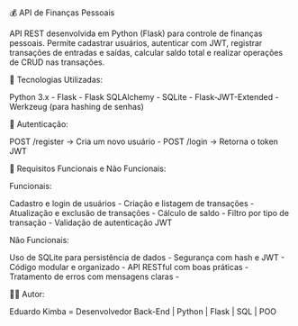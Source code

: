 💰 API de Finanças Pessoais



API REST desenvolvida em Python (Flask) para controle de finanças pessoais.
Permite cadastrar usuários, autenticar com JWT, registrar transações de entradas e saídas, calcular saldo total e realizar operações de CRUD nas transações.

🚀 Tecnologias Utilizadas:

Python 3.x - 
Flask - 
Flask SQLAlchemy - 
SQLite - 
Flask-JWT-Extended - 
Werkzeug (para hashing de senhas)

🔐 Autenticação:

POST /register → Cria um novo usuário - 
POST /login → Retorna o token JWT

🧠 Requisitos Funcionais e Não Funcionais:

Funcionais: 

Cadastro e login de usuários - 
Criação e listagem de transações - 
Atualização e exclusão de transações - 
Cálculo de saldo - 
Filtro por tipo de transação - 
Validação de autenticação JWT

Não Funcionais:

Uso de SQLite para persistência de dados - 
Segurança com hash e JWT - 
Código modular e organizado - 
API RESTful com boas práticas - 
Tratamento de erros com mensagens claras - 

🧑‍💻 Autor:

Eduardo Kimba = 
Desenvolvedor Back-End | Python | Flask | SQL | POO
